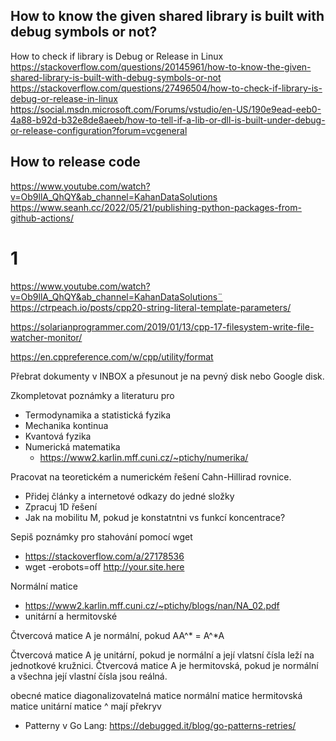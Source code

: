 
## How to know the given shared library is built with debug symbols or not?
How to check if library is Debug or Release in Linux
https://stackoverflow.com/questions/20145961/how-to-know-the-given-shared-library-is-built-with-debug-symbols-or-not
https://stackoverflow.com/questions/27496504/how-to-check-if-library-is-debug-or-release-in-linux
https://social.msdn.microsoft.com/Forums/vstudio/en-US/190e9ead-eeb0-4a88-b92d-b32e8de8aeeb/how-to-tell-if-a-lib-or-dll-is-built-under-debug-or-release-configuration?forum=vcgeneral

## How to release code
https://www.youtube.com/watch?v=Ob9llA_QhQY&ab_channel=KahanDataSolutions
https://www.seanh.cc/2022/05/21/publishing-python-packages-from-github-actions/

# 1


https://www.youtube.com/watch?v=Ob9llA_QhQY&ab_channel=KahanDataSolutions¨
https://ctrpeach.io/posts/cpp20-string-literal-template-parameters/

https://solarianprogrammer.com/2019/01/13/cpp-17-filesystem-write-file-watcher-monitor/

https://en.cppreference.com/w/cpp/utility/format    


Přebrat dokumenty v INBOX a přesunout je na pevný disk nebo Google disk.

Zkompletovat poznámky a literaturu pro
- Termodynamika a statistická fyzika
- Mechanika kontinua
- Kvantová fyzika
- Numerická matematika
  - https://www2.karlin.mff.cuni.cz/~ptichy/numerika/

Pracovat na teoretickém a numerickém řešení Cahn-Hillirad rovnice.
- Přidej články a internetové odkazy do jedné složky
- Zpracuj 1D řešení
- Jak na mobilitu M, pokud je konstatntni vs funkcí koncentrace?

Sepiš poznámky pro stahování pomocí wget
- https://stackoverflow.com/a/27178536
- wget -erobots=off http://your.site.here


Normální matice
- https://www2.karlin.mff.cuni.cz/~ptichy/blogs/nan/NA_02.pdf
- unitární a hermitovské  

Čtvercová matice A je normální, pokud AA^* = A^*A 

Čtvercová matice A je unitární, pokud je normální a její vlatsní čísla leží na jednotkové kružnici.
Čtvercová matice A je hermitovská, pokud je normální a všechna její vlastní čísla jsou reálná. 

obecné matice
    diagonalizovatelná matice 
        normální matice
            hermitovská matice
            unitární matice ^ mají překryv



- Patterny v Go Lang: https://debugged.it/blog/go-patterns-retries/